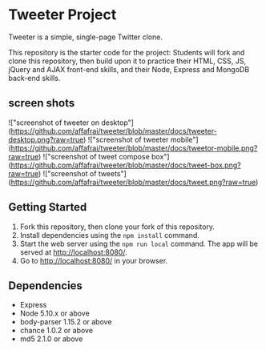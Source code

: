 
# Tweeter Project

Tweeter is a simple, single-page Twitter clone.

This repository is the starter code for the project: Students will fork and clone this repository, then build upon it to practice their HTML, CSS, JS, jQuery and AJAX front-end skills, and their Node, Express and MongoDB back-end skills.

## screen shots
!["screenshot of tweeter on desktop"] (https://github.com/affafrai/tweeter/blob/master/docs/tweeter-desktop.png?raw=true)
!["screenshot of tweeter mobile"] (https://github.com/affafrai/tweeter/blob/master/docs/tweetor-mobile.png?raw=true)
!["screenshot of tweet compose box"] (https://github.com/affafrai/tweeter/blob/master/docs/tweet-box.png?raw=true)
!["screenshot of tweets"] (https://github.com/affafrai/tweeter/blob/master/docs/tweet.png?raw=true)


## Getting Started

1. Fork this repository, then clone your fork of this repository.
2. Install dependencies using the `npm install` command.
3. Start the web server using the `npm run local` command. The app will be served at <http://localhost:8080/>.
4. Go to <http://localhost:8080/> in your browser.

## Dependencies

- Express
- Node 5.10.x or above
- body-parser 1.15.2 or above
- chance 1.0.2 or above
- md5 2.1.0 or above
